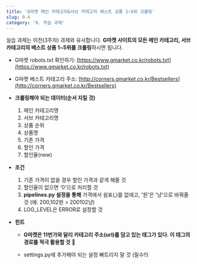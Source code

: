 ```yaml
---
title: 'G마켓 메인 카테고리&서브 카테고리 베스트 상품 1~5위 크롤링'
slug: 9-4
category: '9. 학습 과제'
---
```

실습 과제는 이전(3주차) 과제와 유사합니다. **G마켓 사이트의 모든 메인 카테고리, 서브 카테고리의 베스트 상품 1~5위를 크롤링**하시면 됩니다. 

- G마켓 robots.txt 확인하기: [https://www.gmarket.co.kr/robots.txt](https://www.gmarket.co.kr/robots.txt)
- G마켓 베스트 카테고리 주소: [http://corners.gmarket.co.kr/Bestsellers](http://corners.gmarket.co.kr/Bestsellers)


- **크롤링해야 되는 데이터(순서 지킬 것)**
    1. 메인 카테고리명
    2. 서브 카테고리명
    3. 상품 순위
    4. 상품명
    5. 기존 가격
    6. 할인 가격
    7. 할인율(new)


- **조건**
    1. 기존 가격이 없을 경우 할인 가격과 같게 해줄 것
    2. 할인율이 없으면 '0'으로 처리할 것
    3. **pipelines.py 설정을 통해** 가격에서 쉼표(,)를 없애고, '원'은 '냥'으로 바꿔줄 것 (예: 200,102원 > 200102냥)
    4. LOG_LEVEL은 ERROR로 설정할 것


- **힌트**
    - **G마켓은 11번가와 달리 카테고리 주소(url)를 담고 있는 태그가 있다. 이 태그의 경로를 적극 활용할 것** 🧭

    - settings.py에 추가해야 되는 설정 빠트리지 말 것 (필수!!)


